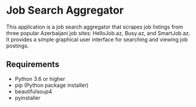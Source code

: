 # Job Search Aggregator

This application is a job search aggregator that scrapes job listings from three popular Azerbaijani job sites: HelloJob.az, Busy.az, and SmartJob.az. It provides a simple graphical user interface for searching and viewing job postings.

## Requirements

- Python 3.6 or higher
- pip (Python package installer)
- beautifulsoup4
- pyinstaller
